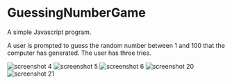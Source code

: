 # GuessingNumberGame

A simple Javascript program. 

A user is prompted to guess the random number between 1 and 100 that the computer has generated. The user has three tries. 

![screenshot 4](https://user-images.githubusercontent.com/26575291/31593410-7ab17792-b1fc-11e7-94d1-ec9d167f9778.png)
![screenshot 5](https://user-images.githubusercontent.com/26575291/31593409-79040626-b1fc-11e7-89b8-c675b387f2f1.png)
![screenshot 6](https://user-images.githubusercontent.com/26575291/31593405-774e55fc-b1fc-11e7-9c4e-e57c8488bc6d.png)
![screenshot 20](https://user-images.githubusercontent.com/26575291/32225390-6efc165c-be1b-11e7-8af9-cdcc58c52cb2.png)
![screenshot 21](https://user-images.githubusercontent.com/26575291/32225392-70d783da-be1b-11e7-8580-364932659b40.png)
